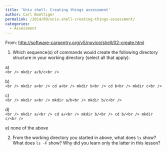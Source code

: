 ```yaml
---
title: 'Unix shell: Creating things assessment'
author: Carl Boettiger
permalink: /2014/09/unix-shell-creating-things-assessment/
categories:
  - Assessment
---
```

From: <http://software-carpentry.org/v5/novice/shell/02-create.html>

1) Which sequence(s) of commands would create the following directory structure in your working directory (select all that apply):

a)  
`<br />
mkdir a/b/c<br />
`

b)  
`<br />
mkdir a<br />
cd a<br />
mkdir b<br />
cd b<br />
mkdir c<br />
`

c)  
`<br />
mkdir a<br />
mkdir a/b<br />
mkdir b/c<br />
`

d)  
`<br />
mkdir a/<br />
cd a/<br />
mkdir b/<br />
cd b/<br />
mkdir c/<br />
`

e) none of the above

2) From the working directory you started in above, what does `ls` show? What does `ls -F` show? Why did you learn only the latter in this lesson?
